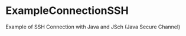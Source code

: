 ExampleConnectionSSH
====================

Example of SSH Connection with Java and JSch (Java Secure Channel)


